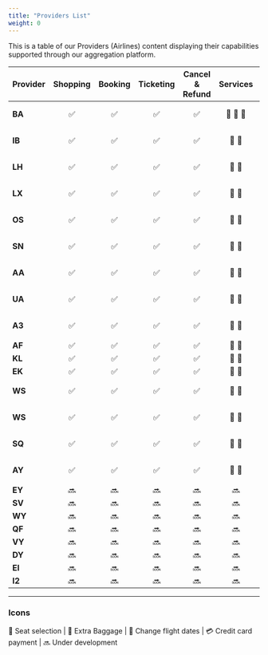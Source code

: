 ```yaml
---
title: "Providers List"
weight: 0
---
```


This is a table of our Providers (Airlines) content displaying their capabilities supported through our aggregation platform.


| Provider      | Shopping | Booking | Ticketing | Cancel & Refund | Services | Changes | FOP |
| ------------- |:-:|:-:|:-:|:-:|:-:|:-:|:-:|
| **BA**        | :white_check_mark:| :white_check_mark: | :white_check_mark: | :white_check_mark: | :seat: :baggage_claim: :fork_and_knife: | :soon: | BSP :credit_card: | 
| **IB**        | :white_check_mark:| :white_check_mark: | :white_check_mark: | :white_check_mark: | :seat: :baggage_claim: | :soon: | BSP, :credit_card: | 
| **LH**        | :white_check_mark:| :white_check_mark: | :white_check_mark: | :white_check_mark: | :seat: :baggage_claim: | :soon: | BSP, :credit_card: | 
| **LX**        | :white_check_mark:| :white_check_mark: | :white_check_mark: | :white_check_mark: | :seat: :baggage_claim: | :soon: | BSP, :credit_card: | 
| **OS**        | :white_check_mark:| :white_check_mark: | :white_check_mark: | :white_check_mark: | :seat: :baggage_claim: | :soon: | BSP, :credit_card: | 
| **SN**        | :white_check_mark:| :white_check_mark: | :white_check_mark: | :white_check_mark: | :seat: :baggage_claim: | :soon: | BSP, :credit_card: | 
| **AA**        | :white_check_mark:| :white_check_mark: | :white_check_mark: | :white_check_mark: | :seat: :baggage_claim: | :soon: | BSP, :credit_card: | 
| **UA**        | :white_check_mark:| :white_check_mark: | :white_check_mark: | :white_check_mark: | :seat: :baggage_claim: | :soon: | BSP, :credit_card: | 
| **A3**        | :white_check_mark:| :white_check_mark: | :white_check_mark: | :white_check_mark: | :seat: :baggage_claim: | :soon: | BSP, :credit_card: | 
| **AF**        | :white_check_mark:| :white_check_mark: | :white_check_mark: | :white_check_mark: | :seat: :baggage_claim: | - | BSP | 
| **KL**        | :white_check_mark:| :white_check_mark: | :white_check_mark: | :white_check_mark: | :seat: :baggage_claim: | - | BSP | 
| **EK**        | :white_check_mark:| :white_check_mark: | :white_check_mark: | :white_check_mark: | :seat: :baggage_claim: | - | BSP | 
| **WS**        | :white_check_mark:| :white_check_mark: | :white_check_mark: | :white_check_mark: | :seat: :baggage_claim: | - | BSP, :credit_card: | 
| **WS**        | :white_check_mark:| :white_check_mark: | :white_check_mark: | :white_check_mark: | :seat: :baggage_claim: | - | BSP, :credit_card: | 
| **SQ**        | :white_check_mark:| :white_check_mark: | :white_check_mark: | :white_check_mark: | :seat: :baggage_claim: | - | BSP, :credit_card: | 
| **AY**        | :white_check_mark:| :white_check_mark: | :white_check_mark: | :white_check_mark: | :seat: :baggage_claim: | - | BSP, :credit_card: | 
| **EY**        | :soon: | :soon: | :soon: | :soon: | :soon: |  | :soon: | 
| **SV**        | :soon: | :soon: | :soon: | :soon: | :soon: |  | :soon: | 
| **WY**        | :soon: | :soon: | :soon: | :soon: | :soon: |  | :soon: | 
| **QF**        | :soon: | :soon: | :soon: | :soon: | :soon: |  | :soon: | 
| **VY**        | :soon: | :soon: | :soon: | :soon: | :soon: |  | :soon: | 
| **DY**        | :soon: | :soon: | :soon: | :soon: | :soon: |  | :soon: | 
| **EI**        | :soon: | :soon: | :soon: | :soon: | :soon: |  | :soon: | 
| **I2**        | :soon: | :soon: | :soon: | :soon: | :soon: |  | :soon: |
-------------

### Icons

:seat: Seat selection |  :baggage_claim: Extra Baggage | :date: Change flight dates | :credit_card: Credit card payment | :soon: Under development
